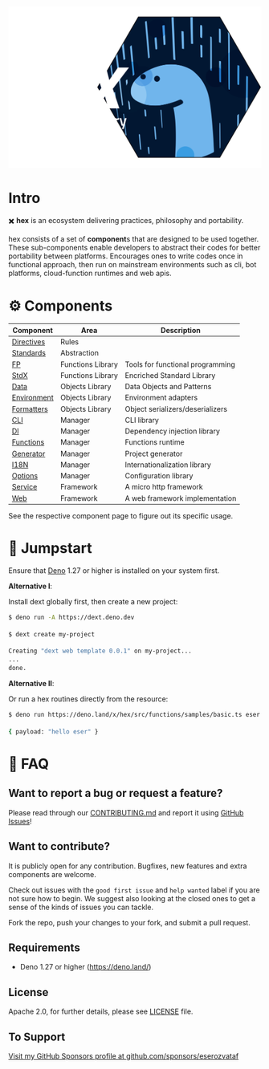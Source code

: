 <p align="center">
  <a href="https://github.com/eserozvataf/hex">
    <img alt="hex: a deno library" src="./etc/logo.svg" width="849" />
  </a>
</p>



# Intro

✖️ **hex** is an ecosystem delivering practices, philosophy and portability.

hex consists of a set of **component**s that are designed to be used together.
These sub-components enable developers to abstract their codes for better
portability between platforms. Encourages ones to write codes once in functional
approach, then run on mainstream environments such as cli, bot platforms,
cloud-function runtimes and web apis.



# ⚙ Components

| Component                       | Area              | Description                      |
| ------------------------------- | ----------------- | -------------------------------- |
| [Directives](src/directives/)   | Rules             |                                  |
| [Standards](src/standards/)     | Abstraction       |                                  |
| [FP](src/fp/)                   | Functions Library | Tools for functional programming |
| [StdX](src/stdx/)               | Functions Library | Encriched Standard Library       |
| [Data](src/data/)               | Objects Library   | Data Objects and Patterns        |
| [Environment](src/environment/) | Objects Library   | Environment adapters             |
| [Formatters](src/formatters/)   | Objects Library   | Object serializers/deserializers |
| [CLI](src/cli/)                 | Manager           | CLI library                      |
| [DI](src/di/)                   | Manager           | Dependency injection library     |
| [Functions](src/functions/)     | Manager           | Functions runtime                |
| [Generator](src/generator/)     | Manager           | Project generator                |
| [I18N](src/i18n/)               | Manager           | Internationalization library     |
| [Options](src/options/)         | Manager           | Configuration library            |
| [Service](src/service/)         | Framework         | A micro http framework           |
| [Web](src/web/)                 | Framework         | A web framework implementation   |

See the respective component page to figure out its specific usage.



# 🚀 Jumpstart

Ensure that [Deno](https://deno.land/) 1.27 or higher is installed on your
system first.

**Alternative I**:

Install dext globally first, then create a new project:

```sh
$ deno run -A https://dext.deno.dev

$ dext create my-project

Creating "dext web template 0.0.1" on my-project...
...
done.
```


**Alternative II**:

Or run a hex routines directly from the resource:

```sh
$ deno run https://deno.land/x/hex/src/functions/samples/basic.ts eser

{ payload: "hello eser" }
```



# 📖 FAQ

## Want to report a bug or request a feature?

Please read through our [CONTRIBUTING.md](CONTRIBUTING.md) and report it using
[GitHub Issues](https://github.com/eserozvataf/hex/issues)!

## Want to contribute?

It is publicly open for any contribution. Bugfixes, new features and extra
components are welcome.

Check out issues with the `good first issue` and `help wanted` label if you are
not sure how to begin. We suggest also looking at the closed ones to get a sense
of the kinds of issues you can tackle.

Fork the repo, push your changes to your fork, and submit a pull request.

## Requirements

- Deno 1.27 or higher (https://deno.land/)

## License

Apache 2.0, for further details, please see [LICENSE](LICENSE) file.

## To Support

[Visit my GitHub Sponsors profile at github.com/sponsors/eserozvataf](https://github.com/sponsors/eserozvataf)
